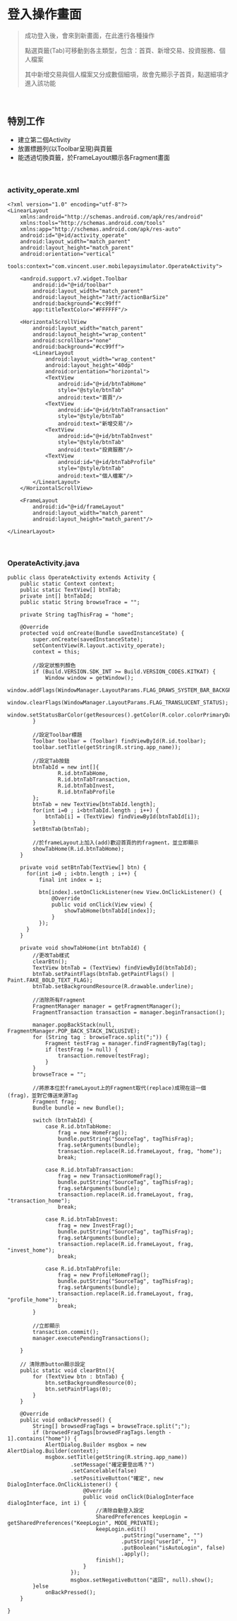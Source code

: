 # 登入操作畫面
>成功登入後，會來到新畫面，在此進行各種操作
>
>點選頁籤(Tab)可移動到各主類型，包含：首頁、新增交易、投資服務、個人檔案
>
>其中新增交易與個人檔案又分成數個細項，故會先顯示子首頁，點選細項才進入該功能
>

<br>

## 特別工作
* 建立第二個Activity
* 放置標題列(以Toolbar呈現)與頁籤
* 能透過切換頁籤，於FrameLayout顯示各Fragment畫面

<br>

### activity_operate.xml
    <?xml version="1.0" encoding="utf-8"?>
    <LinearLayout
        xmlns:android="http://schemas.android.com/apk/res/android"
        xmlns:tools="http://schemas.android.com/tools"
        xmlns:app="http://schemas.android.com/apk/res-auto"
        android:id="@+id/activity_operate"
        android:layout_width="match_parent"
        android:layout_height="match_parent"
        android:orientation="vertical"
        tools:context="com.vincent.user.mobilepaysimulator.OperateActivity">

        <android.support.v7.widget.Toolbar
            android:id="@+id/toolbar"
            android:layout_width="match_parent"
            android:layout_height="?attr/actionBarSize"
            android:background="#cc99ff"
            app:titleTextColor="#FFFFFF"/>

        <HorizontalScrollView
            android:layout_width="match_parent"
            android:layout_height="wrap_content"
            android:scrollbars="none"
            android:background="#cc99ff">
            <LinearLayout
                android:layout_width="wrap_content"
                android:layout_height="40dp"
                android:orientation="horizontal">
                <TextView
                    android:id="@+id/btnTabHome"
                    style="@style/btnTab"
                    android:text="首頁"/>
                <TextView
                    android:id="@+id/btnTabTransaction"
                    style="@style/btnTab"
                    android:text="新增交易"/>
                <TextView
                    android:id="@+id/btnTabInvest"
                    style="@style/btnTab"
                    android:text="投資服務"/>
                <TextView
                    android:id="@+id/btnTabProfile"
                    style="@style/btnTab"
                    android:text="個人檔案"/>
            </LinearLayout>
        </HorizontalScrollView>

        <FrameLayout
            android:id="@+id/frameLayout"
            android:layout_width="match_parent"
            android:layout_height="match_parent"/>

    </LinearLayout>

<br>

### OperateActivity.java
    public class OperateActivity extends Activity {
        public static Context context;
        public static TextView[] btnTab;
        private int[] btnTabId;
        public static String browseTrace = "";

        private String tagThisFrag = "home";

        @Override
        protected void onCreate(Bundle savedInstanceState) {
            super.onCreate(savedInstanceState);
            setContentView(R.layout.activity_operate);
            context = this;

            //設定狀態列顏色
            if (Build.VERSION.SDK_INT >= Build.VERSION_CODES.KITKAT) {
                Window window = getWindow();
                window.addFlags(WindowManager.LayoutParams.FLAG_DRAWS_SYSTEM_BAR_BACKGROUNDS);
                window.clearFlags(WindowManager.LayoutParams.FLAG_TRANSLUCENT_STATUS);
                window.setStatusBarColor(getResources().getColor(R.color.colorPrimaryDark_2));
            }
            
            //設定Toolbar標題
            Toolbar toolbar = (Toolbar) findViewById(R.id.toolbar);
            toolbar.setTitle(getString(R.string.app_name));

            //設定Tab按鈕
            btnTabId = new int[]{
                    R.id.btnTabHome,
                    R.id.btnTabTransaction,
                    R.id.btnTabInvest,
                    R.id.btnTabProfile
            };
            btnTab = new TextView[btnTabId.length];
            for(int i=0 ; i<btnTabId.length ; i++) {
                btnTab[i] = (TextView) findViewById(btnTabId[i]);
            }
            setBtnTab(btnTab);

            //於frameLayout上加入(add)歡迎首頁的的fragment，並立即顯示
            showTabHome(R.id.btnTabHome);
        }

        private void setBtnTab(TextView[] btn) {
          for(int i=0 ; i<btn.length ; i++) {
              final int index = i;

              btn[index].setOnClickListener(new View.OnClickListener() {
                  @Override
                  public void onClick(View view) {
                      showTabHome(btnTabId[index]);
                  }
              });
          }
        }

        private void showTabHome(int btnTabId) {
            //更改Tab樣式
            clearBtn();
            TextView btnTab = (TextView) findViewById(btnTabId);
            btnTab.setPaintFlags(btnTab.getPaintFlags() | Paint.FAKE_BOLD_TEXT_FLAG);
            btnTab.setBackgroundResource(R.drawable.underline);

            //消除所有Fragment
            FragmentManager manager = getFragmentManager();
            FragmentTransaction transaction = manager.beginTransaction();

            manager.popBackStack(null, FragmentManager.POP_BACK_STACK_INCLUSIVE);
            for (String tag : browseTrace.split(";")) {
                Fragment testFrag = manager.findFragmentByTag(tag);
                if (testFrag != null) {
                    transaction.remove(testFrag);
                }
            }
            browseTrace = "";

            //將原本位於frameLayout上的Fragment取代(replace)成現在這一個(frag)，並對它傳送來源Tag
            Fragment frag;
            Bundle bundle = new Bundle();

            switch (btnTabId) {
                case R.id.btnTabHome:
                    frag = new HomeFrag();
                    bundle.putString("SourceTag", tagThisFrag);
                    frag.setArguments(bundle);
                    transaction.replace(R.id.frameLayout, frag, "home");
                    break;

                case R.id.btnTabTransaction:
                    frag = new TransactionHomeFrag();
                    bundle.putString("SourceTag", tagThisFrag);
                    frag.setArguments(bundle);
                    transaction.replace(R.id.frameLayout, frag, "transaction_home");
                    break;

                case R.id.btnTabInvest:
                    frag = new InvestFrag();
                    bundle.putString("SourceTag", tagThisFrag);
                    frag.setArguments(bundle);
                    transaction.replace(R.id.frameLayout, frag, "invest_home");
                    break;

                case R.id.btnTabProfile:
                    frag = new ProfileHomeFrag();
                    bundle.putString("SourceTag", tagThisFrag);
                    frag.setArguments(bundle);
                    transaction.replace(R.id.frameLayout, frag, "profile_home");
                    break;
            }

            //立即顯示
            transaction.commit();
            manager.executePendingTransactions();

        }

        // 清除原button顯示設定
        public static void clearBtn(){
            for (TextView btn : btnTab) {
                btn.setBackgroundResource(0);
                btn.setPaintFlags(0);
            }
        }

        @Override
        public void onBackPressed() {
            String[] browsedFragTags = browseTrace.split(";");
            if (browsedFragTags[browsedFragTags.length - 1].contains("home")) {
                AlertDialog.Builder msgbox = new AlertDialog.Builder(context);
                msgbox.setTitle(getString(R.string.app_name))
                        .setMessage("確定要登出嗎？")
                        .setCancelable(false)
                        .setPositiveButton("確定", new DialogInterface.OnClickListener() {
                            @Override
                            public void onClick(DialogInterface dialogInterface, int i) {
                                //清除自動登入設定
                                SharedPreferences keepLogin = getSharedPreferences("KeepLogin", MODE_PRIVATE);
                                keepLogin.edit()
                                        .putString("username", "")
                                        .putString("userId", "")
                                        .putBoolean("isAutoLogin", false)
                                        .apply();
                                finish();
                            }
                        });
                        msgbox.setNegativeButton("返回", null).show();
            }else
                onBackPressed();
        }

    }
